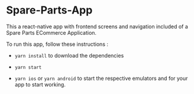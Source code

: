 # Spare-Parts-App

This a react-native app with frontend screens and navigation included of a Spare Parts ECommerce Application. 

To run this app, follow these instructions : 

- `yarn install` to download the dependencies

- `yarn start` 

- `yarn ios` or `yarn android` to start the respective emulators and for your app to start working.
